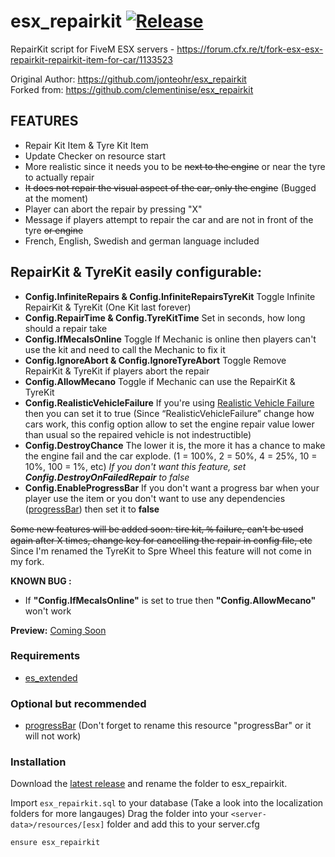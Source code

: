 # esx_repairkit [![Release](https://img.shields.io/badge/Release-V%203.5-blue)](https://github.com/X00LA/esx_repairkit/releases/latest)

RepairKit script for FiveM ESX servers - https://forum.cfx.re/t/fork-esx-esx-repairkit-repairkit-item-for-car/1133523  
  
Original Author: https://github.com/jonteohr/esx_repairkit  
Forked from: https://github.com/clementinise/esx_repairkit  
  
## FEATURES
* Repair Kit Item & Tyre Kit Item
* Update Checker on resource start
* More realistic since it needs you to be ~~next to the engine~~ or near the tyre to actually repair
* ~~It does not repair the visual aspect of the car, only the engine~~ (Bugged at the moment)
* Player can abort the repair by pressing "X"
* Message if players attempt to repair the car and are not in front of the tyre ~~or engine~~
* French, English, Swedish and german language included
## RepairKit & TyreKit easily configurable: 
* **Config.InfiniteRepairs & Config.InfiniteRepairsTyreKit** 
Toggle Infinite RepairKit & TyreKit (One Kit last forever)
* **Config.RepairTime & Config.TyreKitTime**
Set in seconds, how long should a repair take
* **Config.IfMecaIsOnline** 
Toggle If Mechanic is online then players can't use the kit and need to call the Mechanic to fix it
* **Config.IgnoreAbort & Config.IgnoreTyreAbort** 
Toggle Remove RepairKit & TyreKit if players abort the repair
* **Config.AllowMecano** 
Toggle if Mechanic can use the RepairKit & TyreKit
* **Config.RealisticVehicleFailure**
 If you're using [Realistic Vehicle Failure](https://forum.cfx.re/t/release-realistic-vehicle-failure/57801) then you can set it to true (Since “RealisticVehicleFailure” change how cars work, this config option allow to set the engine repair value lower than usual so the repaired vehicle is not indestructible)
* **Config.DestroyChance**
The lower it is, the more it has a chance to make the engine fail and the car explode. (1 = 100%, 2 = 50%, 4 = 25%, 10 = 10%, 100 = 1%, etc)
*If you don't want this feature, set **Config.DestroyOnFailedRepair** to false*
* **Config.EnableProgressBar**
If you don't want a progress bar when your player use the item or you don't want to use any dependencies ([progressBar](https://forum.cfx.re/t/release-progress-bars-1-0-standalone/526287)) then set it to **false**


~~Some new features will be added soon:  t̶i̶r̶e̶ ̶k̶i̶t̶,̶ ̶%̶ ̶f̶a̶i̶l̶u̶r̶e̶,  can't be used again after X times, change key for cancelling the repair in config file, etc~~
Since I'm renamed the TyreKit to Spre Wheel this feature will not come in my fork.

**KNOWN BUG :** 
* If **"Config.IfMecaIsOnline"** is set to true then **"Config.AllowMecano"** won't work

**Preview:** [Coming Soon]()

### Requirements
* [es_extended](https://github.com/ESX-Org/es_extended)
### Optional but recommended
* [progressBar](https://forum.cfx.re/t/release-progress-bars-1-0-standalone/526287)
(Don't forget to rename this resource "progressBar" or it will not work)

### Installation
Download the [latest release](https://github.com/X00LA/esx_repairkit/releases/latest) and rename the folder to esx_repairkit.

Import `esx_repairkit.sql` to your database (Take a look into the localization folders for more langauges)
Drag the folder into your `<server-data>/resources/[esx]` folder and add this to your server.cfg
```
ensure esx_repairkit
```

